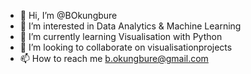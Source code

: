 - 👋 Hi, I’m @BOkungbure
- 👀 I’m interested in Data Analytics & Machine Learning
- 🌱 I’m currently learning Visualisation with Python
- 💞️ I’m looking to collaborate on visualisationprojects
- 📫 How to reach me b.okungbure@gmail.com

<!---
BOkungbure/BOkungbure is a ✨ special ✨ repository because its `README.md` (this file) appears on your GitHub profile.
You can click the Preview link to take a look at your changes.
--->
